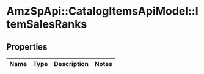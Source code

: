 # AmzSpApi::CatalogItemsApiModel::ItemSalesRanks

## Properties
Name | Type | Description | Notes
------------ | ------------- | ------------- | -------------

